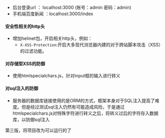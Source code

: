 - 后台登录url ： localhost:3000  (账号：admin 密码：admin)
- 手机端百度新闻 ：localhost:3000/index

#### 安全性相关的http头
 * 增加helmet包，开启相关http头，例如：
    * ```X-XSS-Protection```:开启大多现代浏览器内建的对于跨站脚本攻击（XSS）的过滤功能。

#### 对存储型XSS的防御

 * 使用htmlspecialchars.js，针对input框的输入进行转义
 

#### 对sql注入的防御

 * 服务器的数据库链接使用的是ORM的方式，框架本身对于SQL注入提高了难度。但是经过测试sql注入仍然有可能造成风险，于是通过htmlspecialchars.js对特殊字符进行转义之后，将转义过后的字符存入数据库，以防御sql注入
 
 
第三版，将项目改为可以运行的了



